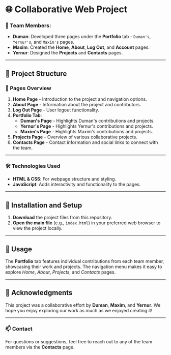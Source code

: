 # 🌐 Collaborative Web Project

### 👥 Team Members:

- **Duman**: Developed three pages under the **Portfolio** tab - `Duman's`, `Yernur's`, and `Maxim's` pages.
- **Maxim**: Created the **Home**, **About**, **Log Out**, and **Account** pages.
- **Yernur**: Designed the **Projects** and **Contacts** pages.

---

## 📁 Project Structure

### 🔗 Pages Overview

1. **Home Page** - Introduction to the project and navigation options.
2. **About Page** - Information about the project and contributors.
3. **Log Out Page** - User logout functionality.
4. **Portfolio Tab**:
   - **Duman's Page** - Highlights Duman's contributions and projects.
   - **Yernur's Page** - Highlights Yernur's contributions and projects.
   - **Maxim's Page** - Highlights Maxim's contributions and projects.
5. **Projects Page** - Overview of various collaborative projects.
6. **Contacts Page** - Contact information and social links to connect with the team.

---

### 🛠️ Technologies Used

- **HTML & CSS**: For webpage structure and styling.
- **JavaScript**: Adds interactivity and functionality to the pages.

---

## 🚀 Installation and Setup

1. **Download** the project files from this repository.
2. **Open the main file** (e.g., `index.html`) in your preferred web browser to view the project locally.

---

## 📖 Usage

The **Portfolio** tab features individual contributions from each team member, showcasing their work and projects. The navigation menu makes it easy to explore _Home_, _About_, _Projects_, and _Contacts_ pages.

---

## 🙏 Acknowledgments

This project was a collaborative effort by **Duman**, **Maxim**, and **Yernur**. We hope you enjoy exploring our work as much as we enjoyed creating it!

---

### 📫 Contact

For questions or suggestions, feel free to reach out to any of the team members via the **Contacts** page.
